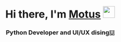 <h1 align="center">Hi there, I'm <a href=""tg://user?id=700178752"" target="_blank">Motus</a> 
<img src="https://github.com/blackcater/blackcater/raw/main/images/Hi.gif" height="32"/></h1>
<h3 align="center">Python Developer and UI/UX dising🇺</h3>
